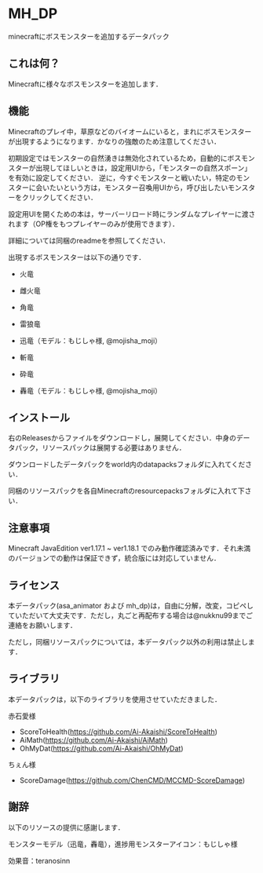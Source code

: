 # MH_DP
minecraftにボスモンスターを追加するデータパック

## これは何？

Minecraftに様々なボスモンスターを追加します．

## 機能

Minecraftのプレイ中，草原などのバイオームにいると，まれにボスモンスターが出現するようになります．かなりの強敵のため注意してください．

初期設定ではモンスターの自然湧きは無効化されているため，自動的にボスモンスターが出現してほしいときは，設定用UIから，「モンスターの自然スポーン」を有効に設定してください．
逆に，今すぐモンスターと戦いたい，特定のモンスターに会いたいという方は，モンスター召喚用UIから，呼び出したいモンスターをクリックしてください．

設定用UIを開くための本は，サーバーリロード時にランダムなプレイヤーに渡されます（OP権をもつプレイヤーのみが使用できます）．

詳細については同梱のreadmeを参照してください．

出現するボスモンスターは以下の通りです．

- 火竜

- 雌火竜

- 角竜

- 雷狼竜

- 迅竜（モデル：もじしゃ様, @mojisha_moji）

- 斬竜

- 砕竜

- 轟竜（モデル：もじしゃ様, @mojisha_moji）

## インストール

右のReleasesからファイルをダウンロードし，展開してください．中身のデータパック，リソースパックは展開する必要はありません．

ダウンロードしたデータパックをworld内のdatapacksフォルダに入れてください．

同梱のリソースパックを各自Minecraftのresourcepacksフォルダに入れて下さい．

## 注意事項

Minecraft JavaEdition ver1.17.1 ~ ver1.18.1 でのみ動作確認済みです．それ未満のバージョンでの動作は保証できず，統合版には対応していません．

## ライセンス

本データパック(asa_animator および mh_dp)は，自由に分解，改変，コピペしていただいて大丈夫です．ただし，丸ごと再配布する場合は@nukknu99までご連絡をお願いします．

ただし，同梱リソースパックについては，本データパック以外の利用は禁止します．

## ライブラリ

本データパックは，以下のライブラリを使用させていただきました．

赤石愛様
- ScoreToHealth(https://github.com/Ai-Akaishi/ScoreToHealth)
- AiMath(https://github.com/Ai-Akaishi/AiMath)
- OhMyDat(https://github.com/Ai-Akaishi/OhMyDat)
  
ちぇん様
- ScoreDamage(https://github.com/ChenCMD/MCCMD-ScoreDamage)

## 謝辞

以下のリソースの提供に感謝します．

モンスターモデル（迅竜，轟竜），進捗用モンスターアイコン：もじしゃ様

効果音：teranosinn
